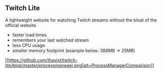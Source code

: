 ## Twitch Lite

A lightweight website for watching Twitch streams without the bloat of the official website.

- faster load times
- remembers your last watched stream
- less CPU usage
- smaller memory footprint (example below: 388MB -> 25MB)

[[https://github.com/thavixt/twitch-lite/blob/master/processmanager.png|alt=ProcessManagerComparison]]

